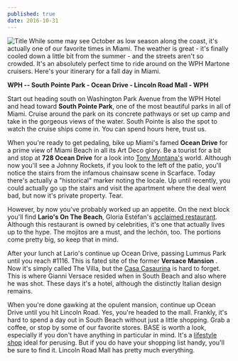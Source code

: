 ```yaml
---
published: true
date: 2016-10-31
---
```

![Title]({{site.baseurl}}/assets/images/blog/pedal-across-south-beach.jpg)
While some may see October as low season along the coast, it's actually one of our favorite times in Miami. The weather is great - it's finally cooled down a little bit from the summer - and the streets aren't so crowded. It's an absolutely perfect time to ride around on the WPH Martone cruisers. Here's your itinerary for a fall day in Miami.

**WPH -- South Pointe Park - Ocean Drive - Lincoln Road Mall - WPH**

Start out heading south on Washington Park Avenue from the WPH Hotel and head toward **South Pointe Park**, one of the most beautiful parks in all of Miami. Cruise around the park on its concrete pathways or set up camp and take in the gorgeous views of the water. South Pointe is also the spot to watch the cruise ships come in. You can spend hours here, trust us.

When you're ready to get pedaling, bike up Miami's famed **Ocean Drive** for a prime view of Miami Beach in all its Art Deco glory. Be a tourist for a bit and stop at **728 Ocean Drive** for a look into [Tony Montana's](http://www.forbes.com/sites/michaelshiels/2016/02/18/scarface-south-beach-slaughter-scene-tony-montana-and-the-chainsaw/#17e682956d19) world. Although now you'll see a Johnny Rockets, if you look to the left of the patio, you'll notice the stairs from the infamous chainsaw scene in Scarface. Today there's actually a "historical" marker noting the locale. Up until recently, you could actually go up the stairs and visit the apartment where the deal went bad, but now it's private property. Tear.

However, by now you've probably worked up an appetite. On the next block you'll find **Lario's On The Beach**, Gloria Estéfan's [acclaimed restaurant](http://www.southbeachmagazine.com/larios/). Although this restaurant is owned by celebrities, it's one that actually lives up to the hype. The mojitos are a must, and the lechón, too. The portions come pretty big, so keep that in mind.

After your lunch at Lario's continue up Ocean Drive, passing Lummus Park until you reach #1116. This is fated site of the former **Versace Mansion** . Now it's simply called The Villa, but the [Casa Casaurina](http://www.lonelyplanet.com/usa/miami/sights/arts-culture-literary/casa-casuarina) is hard to forget. This is where Gianni Versace resided when in South Beach and also where he was shot. These days it's a hotel, although the distinctly Italian design remains.

When you're done gawking at the opulent mansion, continue up Ocean Drive until you hit Lincoln Road. Yes, you're headed to the mall. Frankly, it's hard to spend a day out in South Beach without just a little shopping. Grab a coffee, or stop by some of our favorite stores. BASE is worth a look, especially if you don't have anything in particular in mind. It's a [lifestyle shop](http://www.baseworld.com/) ideal for perusing. But if you do have your shopping list handy, you'll be sure to find it. Lincoln Road Mall has pretty much everything.
